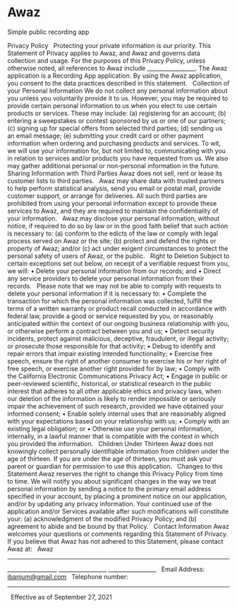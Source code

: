 # Awaz

Simple public recording app


Privacy Policy 
  
Protecting your private information is our priority. This Statement of Privacy applies to Awaz, and Awaz and governs data collection and usage. For the purposes of this Privacy Policy, unless otherwise noted, all references to Awaz include _________________. The Awaz application is a Recording App application. By using the Awaz application, you consent to the data practices described in this statement. 
  
Collection of your Personal Information 
We do not collect any personal information about you unless you voluntarily provide it to us. However, you may be required to provide certain personal information to us when you elect to use certain products or services. These may include: (a) registering for an account; (b) entering a sweepstakes or contest sponsored by us or one of our partners; (c) signing up for special offers from selected third parties; (d) sending us an email message; (e) submitting your credit card or other payment information when ordering and purchasing products and services. To wit, we will use your information for, but not limited to, communicating with you in relation to services and/or products you have requested from us. We also may gather additional personal or non-personal information in the future. 
  
Sharing Information with Third Parties 
Awaz does not sell, rent or lease its customer lists to third parties. 
  
Awaz may share data with trusted partners to help perform statistical analysis, send you email or postal mail, provide customer support, or arrange for deliveries. All such third parties are prohibited from using your personal information except to provide these services to Awaz, and they are required to maintain the confidentiality of your information. 
  
Awaz may disclose your personal information, without notice, if required to do so by law or in the good faith belief that such action is necessary to: (a) conform to the edicts of the law or comply with legal process served on Awaz or the site; (b) protect and defend the rights or property of Awaz; and/or (c) act under exigent circumstances to protect the personal safety of users of Awaz, or the public. 
  
Right to Deletion 
Subject to certain exceptions set out below, on receipt of a verifiable request from you, we will: 
•	Delete your personal information from our records; and 
•	Direct any service providers to delete your personal information from their records. 
  
Please note that we may not be able to comply with requests to delete your personal information if it is necessary to: 
•	Complete the transaction for which the personal information was collected, fulfill the terms of a written warranty or product recall conducted in accordance with federal law, provide a good or service requested by you, or reasonably anticipated within the context of our ongoing business relationship with you, or otherwise perform a contract between you and us; 
•	Detect security incidents, protect against malicious, deceptive, fraudulent, or illegal activity; or prosecute those responsible for that activity; 
•	Debug to identify and repair errors that impair existing intended functionality; 
•	Exercise free speech, ensure the right of another consumer to exercise his or her right of free speech, or exercise another right provided for by law; 
•	Comply with the California Electronic Communications Privacy Act; 
•	Engage in public or peer-reviewed scientific, historical, or statistical research in the public interest that adheres to all other applicable ethics and privacy laws, when our deletion of the information is likely to render impossible or seriously impair the achievement of such research, provided we have obtained your informed consent; 
•	Enable solely internal uses that are reasonably aligned with your expectations based on your relationship with us; 
•	Comply with an existing legal obligation; or 
•	Otherwise use your personal information, internally, in a lawful manner that is compatible with the context in which you provided the information. 
  
Children Under Thirteen 
Awaz does not knowingly collect personally identifiable information from children under the age of thirteen. If you are under the age of thirteen, you must ask your parent or guardian for permission to use this application. 
  
Changes to this Statement 
Awaz reserves the right to change this Privacy Policy from time to time. We will notify you about significant changes in the way we treat personal information by sending a notice to the primary email address specified in your account, by placing a prominent notice on our application, and/or by updating any privacy information. Your continued use of the application and/or Services available after such modifications will constitute your: (a) acknowledgment of the modified Privacy Policy; and (b) agreement to abide and be bound by that Policy. 
  
Contact Information 
Awaz welcomes your questions or comments regarding this Statement of Privacy. If you believe that Awaz has not adhered to this Statement, please contact Awaz at: 
  
Awaz 
_________________ 
_________________, _________________ _________________ 
  
Email Address: 
ibanjum@gmail.com 
  
Telephone number: 
_________________ 
  
Effective as of September 27, 2021 
  
